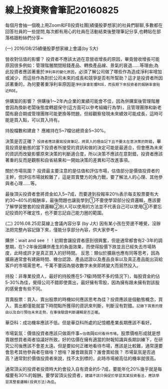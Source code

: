 # 線上投資聚會筆記20160825


每個月會抽一個晚上用Zoom和FB投資社團[績優股夢想家]的社員們聊聊,多數都在回答社員的一些提問,每次都有用心的社員在活動結束後整理筆記分享,也轉貼在部落格跟粉絲們分享~

(一) 2016/08/25績優股夢想家線上會議(by S大)

營收對估值的影響？
投資者不應該太過在意營收增長的原因，畢竟營收增長可能原因很多例如：管理階層關閉賠錢產品、轉換產品線、景氣的衰退……等理由;為此投資者應該著重於`淨利率的變化原因`，必須了解公司做了哪些作為造成淨利率增加或減少，而這些作為對於公司未來的成長和競爭是否有所幫助？這才是投資者所因該著重的，為何要著重淨利率原因是`淨利率會影響ROE，而長期下來投資者的報酬率會貼近ROE`。

併購案的影響？
併購後1～2年內企業的業績可能會不佳，因為併購案後管理階層會因為換新老闆後態度轉趨保守(這方面可以參考組織行為學)，且管理團隊和新老闆有磨合期或管理團隊可能更換等問題，但經觀察發現未來績效可能成長，這時可能是買入點，可以買入持有。

持股檔數和建倉？
應維持在5~7檔佔總資金5~30%。

決策是否正確？
`投資者應該要寫投資筆記，將買入的理由記下且不要太在意決策的對錯`，畢竟投資是動態的當下投資者所接受的資訊和做的決定可能是最適合，但會應為未來的資訊而改變影響原來決策的判斷適合度，所以決策不應該在意對錯，投資者應該著重的反而是觀察和自省結果和一開始決策的差異和可改進事項。

關於市場氛圍？
投資最主要注意的是估值和評估市場，估值部分是價值投資者的主幹，但評估市場就較難了，這是買賣雙方的角力戰，要了解法人的心理、其他參與者心理……等。

最後頂尖投資者會將資金如入5~7成，而要達到投報率20％表示每支股票要有大約30~40%的報酬率，最後問題也讓我學到①不要使學習部分投資邏輯，應該要了解學習整套的投資邏輯②別人可以使用的方法並不代表自己可以使用③不要忘記投資的不確定性，也不要忘記自己能力圈的範圍。

(二) 2016.08.25尼莫線上會議內容分享 (by J大)
因有某小孩在旁邊不睡覺，沒辦法把完整內容記錄下來，僅能分享部分內容，供大家參考~

購併：wait and see ！！初期會讓投資者感到很興奮，但是通常都會有2-3年的調整期，在1-2年後因購併產生的負面效果，而使得股價下跌並且已經失去市場熱度，此時或許才是真正買入的好時間。
反思：類似於擴廠也應有同等思考，因為擴廠通常會有建廠時間、機台認證、產品認證以及產品良率以及真正產品能出貨給客戶的市場需思考。千萬不要因為營收數字未來即將變大而貿然投入。

持股：非專業投資人，最好的持股應在5-7檔(時間不多的情況下)，每股資金約佔5-30%為佳，覺得公司不錯即使賣出，最好擁有零股，因為擁有跟未擁有對該股的感覺會有些不同。

買賣股票：買入、賣出股票的時機如何應該思考為佳？投資應該是個動態概念，買入、賣出都僅能就當下時間點所獲得的資訊來判斷，判斷沒有對錯。`記錄下買賣的理由以及自行預估未來走勢，在事後驗證判斷邏輯是否正確`。

華亞科：成功機率應該不低。但是華亞科所處的記憶體產業長期應該不看好。

市場氣氛：價值投資者應該只做兩件事~`估價`與`如何看待市場`。股票價格形成就是想賣跟想買者兩者協議好所致。好的估價在擁有適當的財報知識與長期訓練下，在研究公司後應該不會差太遠。但是要如何正確地看待市場，應該是比較難，通常還要會思考其他參與者在做啥？想啥？誰會跟我買？誰會賣給我？
市場氣氛是否過高？通常對於價值投資者來說，找不太到標的，此時市場被高估的機率就很高。

通常頂尖的投資者投資時大約會投入自有資金約5-7成，要能年化20%幾乎就是每檔要有30%的報酬。要學習頂尖投資者，`建議不該只侷促於學習其某投資看法，應該學習其整套邏輯(投資方法)為佳`。